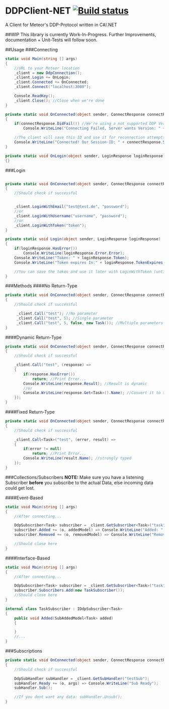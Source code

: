 # DDPClient-NET [![Build status](https://ci.appveyor.com/api/projects/status/ykk4v2vd33j4wqc1?svg=true)](https://ci.appveyor.com/project/JohnnyCrazy/ddpclient-net)
A Client for Meteor's DDP-Protocol written in C#/.NET

##WIP
This library is currently Work-In-Progress. Further Improvements, documentation + Unit-Tests will follow soon.

##Usage
###Connecting
```csharp
static void Main(string [] args)
{
    //URL to your Meteor location
    _client = new DdpConnection();
    _client.Login += OnLogin;
    _client.Connected += OnConnected;
    _client.Connect("localhost:3000");

    Console.ReadKey();
    _client.Close(); //Close when we're done
}

private static void OnConnected(object sender, ConnectResponse connectResponse)
{
    if(connectResponse.DidFail()) //We're using a not supported DDP Version
        Console.WriteLine("Connecting Failed, Server wants Version: " + connectResponse.Failed.Version);

    //The client will save this ID and use it for reconnection attempts automatically
    Console.WriteLine("Connected! Our Session-ID: " + connectResponse.Session);
}

private static void OnLogin(object sender, LoginResponse loginResponse)
{}
```

###Login
```csharp

private static void OnConnected(object sender, ConnectResponse connectResponse)
{
    //Should check if successful


    _client.LoginWithEmail("test@test.de", "password");
    //or
    _client.LoginWithUsername("username", "password");
    //or
    _client.LoginWithToken("token");    
}

private static void Login(object sender, LoginResponse loginResponse)
{
    if(loginResponse.HasError())
        Console.WriteLine(loginResponse.Error.Error);
    Console.WriteLine("Token: " + loginResponse.Token);
    Console.WriteLine("Token expires In:" + loginResponse.TokenExpires.DateTime);

    //You can save the token and use it later with LoginWithToken (until TokenExpires)
}
```

###Methods
####No Return-Type
```csharp
private static void OnConnected(object sender, ConnectResponse connectResponse)
{
    //Should check if successful

     _client.Call("test"); //No parameter
     _client.Call("test", 5); //Single parameter
     _client.Call("test", 5, false, new Task()); //Multiple parameters
}
```
####Dynamic Return-Type
```csharp
private static void OnConnected(object sender, ConnectResponse connectResponse)
{
    //Should check if successful

    _client.Call("test", (response) =>
    {
        if(response.HasError())
            return; //Print Error...
        Console.WriteLine(response.Result); //Result is dynamic
        //or
        Console.WriteLine(response.Get<Task>().Name); //Convert it to some type (Json.NET)
    });
}
```
####Fixed Return-Type
```csharp
private static void OnConnected(object sender, ConnectResponse connectResponse)
{
    //Should check if successful

    _client.Call<Task>("test", (error, result) =>
    {
        if(error != null)
            return; //Print Error...
        Console.WriteLine(result.Name); //strongly typed
    });
}
```

###Collections/Subscribers
**NOTE:** Make sure you have a listening Subscriber **before** you subscribe to the actual Data, else incoming data could get lost.

####Event-Based
```csharp
static void Main(string [] args)
{
    //After connecting...

    DdpSubscriber<Task> subscriber = _client.GetSubscriber<Task>("task");
    subscriber.Added += (o, addedModel) => Console.WriteLine("Added: " + addedModel.Object.Name);
    subscriber.Removed += (o, removedModel) => Console.WriteLine("Removed ID: " + removedModel.Id);

    //Should close here
}
```
####Interface-Based
```csharp
static void Main(string [] args)
{
    //After connecting...

    DdpSubscriber<Task> subscriber = _client.GetSubscriber<Task>("task");
    subscriber.Subscribers.Add(new TaskSubscriber());
    //Should close here
}

internal class TaskSubscriber : IDdpSubscriber<Task>
{
    public void Added(SubAddedModel<Task> added)
    {

    }
    //...
}
```

###Subscriptions
```csharp
private static void OnConnected(object sender, ConnectResponse connectResponse)
{
    //Should check if successful

    DdpSubHandler subHandler = _client.GetSubHandler("testSub");
    subHandler.Ready += (o, args) => Console.WriteLine("Sub Ready");
    subHandler.Sub();

    //If you dont want any data: subHandler.Unsub();
}
```
